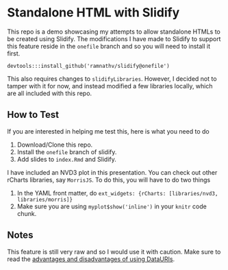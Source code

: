 Standalone HTML with Slidify
=======

This repo is a demo showcasing my attempts to allow standalone HTMLs to be created using Slidify. The modifications I have made to Slidify to support this feature reside in the `onefile` branch and so you will need to install it first.

```
devtools:::install_github('ramnathv/slidify@onefile')
```

This also requires changes to `slidifyLibraries`. However, I decided not to tamper with it for now, and instead modified a few libraries locally, which are all included with this repo.

## How to Test

If you are interested in helping me test this, here is what you need to do

1. Download/Clone this repo.
2. Install the `onefile` branch of slidify.
3. Add slides to `index.Rmd` and Slidify.

I have included an NVD3 plot in this presentation. You can check out other rCharts libraries, say `MorrisJS`. To do this, you will have to do two things

1. In the YAML front matter, do `ext_widgets: {rCharts: [libraries/nvd3, libraries/morris]}`
2. Make sure you are using `myplot$show('inline')` in your `knitr` code chunk.

## Notes

This feature is still very raw and so I would use it with caution. Make sure to read the [advantages and disadvantages of using DataURIs](http://dataurl.net/#advantages).
